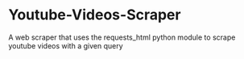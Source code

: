 # Youtube-Videos-Scraper
A web scraper that uses the requests_html python module to scrape youtube videos with a given query
